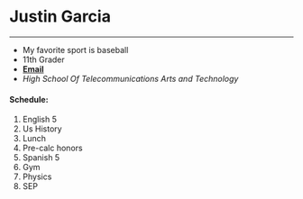 # Justin Garcia
___
* My favorite sport is baseball  
* 11th Grader  
* **[Email](justing5321@hstat.org)**
* _High School Of Telecommunications Arts and Technology_

#### Schedule:  
1. English 5  
2. Us History  
3. Lunch  
4. Pre-calc honors  
5. Spanish 5  
6. Gym  
7. Physics  
8. SEP  